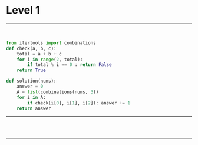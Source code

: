 # Level 1

---

​																									




```python
from itertools import combinations 
def check(a, b, c): 
    total = a + b + c
    for i in range(2, total): 
        if total % i == 0 : return False 
    return True 

def solution(nums):
    answer = 0
    A = list(combinations(nums, 3))
    for i in A: 
        if check(i[0], i[1], i[2]): answer += 1
    return answer
```

---

​												

```python

```

---



```python

```

